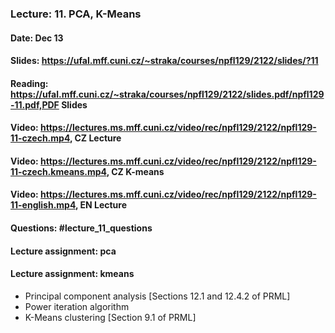 ### Lecture: 11. PCA, K-Means
#### Date: Dec 13
#### Slides: https://ufal.mff.cuni.cz/~straka/courses/npfl129/2122/slides/?11
#### Reading: https://ufal.mff.cuni.cz/~straka/courses/npfl129/2122/slides.pdf/npfl129-11.pdf,PDF Slides
#### Video: https://lectures.ms.mff.cuni.cz/video/rec/npfl129/2122/npfl129-11-czech.mp4, CZ Lecture
#### Video: https://lectures.ms.mff.cuni.cz/video/rec/npfl129/2122/npfl129-11-czech.kmeans.mp4, CZ K-means
#### Video: https://lectures.ms.mff.cuni.cz/video/rec/npfl129/2122/npfl129-11-english.mp4, EN Lecture
#### Questions: #lecture_11_questions
#### Lecture assignment: pca
#### Lecture assignment: kmeans

- Principal component analysis [Sections 12.1 and 12.4.2 of PRML]
- Power iteration algorithm
- K-Means clustering [Section 9.1 of PRML]
